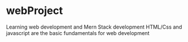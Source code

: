 # webProject
Learning web development and Mern Stack development
HTML/Css and javascript are the basic fundamentals for web development
